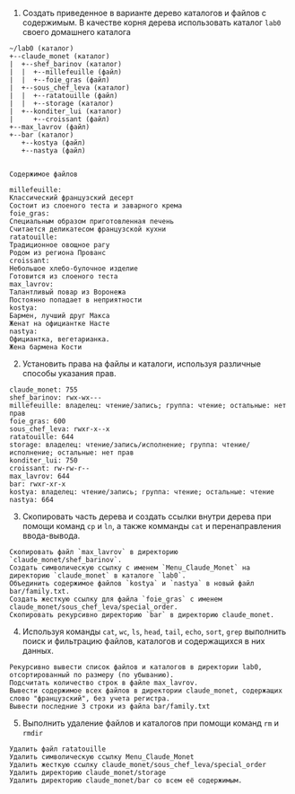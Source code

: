 

1. Создать приведенное в варианте дерево каталогов и файлов с содержимым. В качестве корня дерева использовать каталог `lab0` своего домашнего каталога

```
~/lab0 (каталог)
+--claude_monet (каталог)
|  +--shef_barinov (каталог)
|  |  +--millefeuille (файл)
|  |  +--foie_gras (файл)
|  +--sous_chef_leva (каталог)
|  |  +--ratatouille (файл)
|  |  +--storage (каталог)
|  +--konditer_lui (каталог)
|     +--croissant (файл)
+--max_lavrov (файл)
+--bar (каталог)
   +--kostya (файл)
   +--nastya (файл)


Содержимое файлов

millefeuille:
Классический французский десерт
Состоит из слоеного теста и заварного крема
foie_gras:
Специальным образом приготовленная печень
Считается деликатесом французской кухни
ratatouille:
Традиционное овощное рагу
Родом из региона Прованс
croissant:
Небольшое хлебо-булочное изделие
Готовится из слоеного теста
max_lavrov:
Талантливый повар из Воронежа
Постоянно попадает в неприятности
kostya:
Бармен, лучший друг Макса
Женат на официантке Насте
nastya:
Официантка, вегетарианка.
Жена бармена Кости

```


2. Установить права на файлы и каталоги, используя различные способы указания прав.

```
claude_monet: 755
shef_barinov: rwx-wx---
millefeuille: владелец: чтение/запись; группа: чтение; остальные: нет прав
foie_gras: 600
sous_chef_leva: rwxr-x--x
ratatouille: 644
storage: владелец: чтение/запись/исполнение; группа: чтение/исполнение; остальные: нет прав
konditer_lui: 750
croissant: rw-rw-r--
max_lavrov: 644
bar: rwxr-xr-x
kostya: владелец: чтение/запись; группа: чтение; остальные: чтение
nastya: 664
```


3. Скопировать часть дерева и создать ссылки внутри дерева при помощи команд `cp` и `ln`, а также комманды `cat` и перенаправления ввода-вывода.


``` 
Скопировать файл `max_lavrov` в директорию `claude_monet/shef_barinov`.
Создать символическую ссылку с именем `Menu_Claude_Monet` на директорию `claude_monet` в каталоге `lab0`.
Объединить содержимое файлов `kostya` и `nastya` в новый файл bar/family.txt.
Создать жесткую ссылку для файла `foie_gras` с именем claude_monet/sous_chef_leva/special_order.
Скопировать рекурсивно директорию `bar` в директорию claude_monet.
```


4. Используя команды `cat`, `wc`, `ls`, `head`, `tail`, `echo`, `sort`, `grep` выполнить поиск и фильтрацию файлов, каталогов и содержащихся в них данных.


```
Рекурсивно вывести список файлов и каталогов в директории lab0, отсортированный по размеру (по убыванию).
Подсчитать количество строк в файле max_lavrov.
Вывести содержимое всех файлов в директории claude_monet, содержащих слово "французский", без учета регистра.
Вывести последние 3 строки из файла bar/family.txt
```


5. Выполнить удаление файлов и каталогов при помощи команд `rm` и `rmdir`

```
Удалить файл ratatouille
Удалить символическую ссылку Menu_Claude_Monet
Удалить жесткую ссылку claude_monet/sous_chef_leva/special_order
Удалить директорию claude_monet/storage
Удалить директорию claude_monet/bar со всем её содержимым.
```
